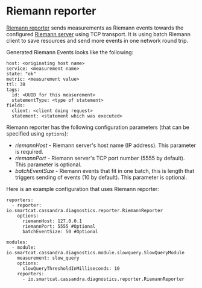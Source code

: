 # Riemann reporter

[Riemann reporter](https://github.com/smartcat-labs/cassandra-diagnostics/blob/dev/cassandra-diagnostics-reporter-riemann/src/main/java/io/smartcat/cassandra/diagnostics/reporter/RiemannReporter.java) sends measurements as Riemann events towards the configured [Riemann server](http://riemann.io/) using TCP transport. It is using batch Riemann client to save resources and send more events in one network round trip.

Generated Riemann Events looks like the following:

```
host: <originating host name>
service: <measurement name>
state: "ok"
metric: <measurement value>
ttl: 30
tags:
  id: <UUID for this measurement>
  statementType: <type of statement>
fields:
  client: <client doing request>
  statement: <statement which was executed>
```

Riemann reporter has the following configuration parameters (that can be specified using `options`):

- _riemannHost_ - Riemann server's host name (IP address). This parameter is required.
- _riemannPort_ - Riemann server's TCP port number (5555 by default). This parameter is optional.
- _batchEventSize_ - Riemann events that fit in one batch, this is length that triggers sending of events (10 by default). This parameter is optional.

Here is an example configuration that uses Riemann reporter:

```
reporters:
  - reporter: io.smartcat.cassandra.diagnostics.reporter.RiemannReporter
    options:
  	  riemannHost: 127.0.0.1
      riemannPort: 5555 #Optional
      batchEventSize: 50 #Optional

modules:
  - module: io.smartcat.cassandra.diagnostics.module.slowquery.SlowQueryModule
    measurement: slow_query
    options:
      slowQueryThresholdInMilliseconds: 10
    reporters:
      - io.smartcat.cassandra.diagnostics.reporter.RiemannReporter
```